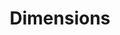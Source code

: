 ---
layout: default
bigquery: https://console.cloud.google.com/bigquery?p=covid-19-dimensions-ai&page=table&d=data&t=publications
contributors: Digital Science, https://www.digital-science.com/
cost: Free for personal, non-commercial use.
description: Dimensions contains more than 100 million publications, ranging from
  articles published in scholarly journals, books and book chapters, to preprints
  and conference proceedings. All publications are contextualized with linked data
  sets, funding, publications, patents, clinical trials, and policy documents. You
  can also view associated categories, funders, institutions, and researcher profiles.
documentation: https://docs.dimensions.ai/bigquery/index.html
last_edit: 04/08/2022, 09:26:16
location: https://www.dimensions.ai/products/free/
maintained_by: Digital Science, https://www.digital-science.com/
schema_fields:
- associated_publication_pmid
- research_org_cities
- language
- journal_lists
- date_online
- linkout
- date_inserted
- kind
- family_count
- associated_publication_arxiv_id
- funding_gbp
- research_org_city_names
- supporting_grant_ids
- wikipedia_url
- types
- original_title
- assignee_orgs
- acronym
- isbn
- publication_year
- pmid
- mesh_terms
- original_abstract
- grant_number
- address
- citations_count
- type
- category_rcdc
- labels
- abstract
- proceedings_title
- citation_string
- funding_usd
- mesh_headings
- category_hrcs_hc
- eisbn
- original_assignee_countries
- publication_ids
- funding_eur
- aliases
- original_assignee
- cpc
- metrics
- acronyms
- family_id
- filing_year
- pmcid
- funder_org
- brief_title
- funding_cny
- application_number
- research_org_countries
- jurisdiction
- funding_nzd
- category_icrp_cso
- funder_countries
- foa_number
- established
- date_imported_gbq
- funding_aud
- expiration_date
- repository_url
- phase
- funding_jpy
- cited_by_ids
- end_date
- description
- altmetrics
- links
- embargo_date
- granted_year
- granted_date
- organisation_details
- funder_org_state_codes
- assignee_countries
- gender
- concepts
- investigators
- filing_status
- categories
- priority_date
- associated_publication_id
- expiration_year
- conditions
- arxiv_id
- associated_publication_doi
- external_ids
- funder_org_acronyms
- authors
- funding_amount
- family_members_ids
- date
- legal_status
- open_access_categories_v2
- category_hra
- funding_currency
- current_assignee_countries
- book_title
- issue
- registry
- repository_id
- funder_org_cities
- interventions
- funding_details
- funder_org_countries
- active_years
- repository_name
- funding_cad
- date_modified
- clinical_trial_ids
- research_org_country_names
- ipcr
- start_year
- open_access_categories
- research_org_state_names
- funder_orgs
- category_for
- email_address
- doi
- start_date
- parent_id
- relationships
- created_date
- category_sdg
- original_assignee_orgs
- journal
- date_print
- citations
- end_year
- category_hrcs_rac
- pages
- status
- priority_year
- category_icrp_ct
- acknowledgements
- editors
- filing_date
- id
- current_assignee
- legal_events
- name
- category_bra
- resulting_publication_doi
- resulting_publication_ids
- researcher_ids
- book_series_title
- inventor_names
- year
- research_orgs
- source_id
- volume
- publisher
- patent_ids
- current_assignee_orgs
- subtitles
- date_normal
- conference
- license
- publication_date
- funding_chf
- category_uoa
- reference_ids
- title
- associated_grant_ids
- research_org_state_codes
shortname: dimensions
tags:
- scholarly literature
- patents
- funding
- clinical trials
- academic profiles
terms_of_use: 'Use of both the Dimensions COVID-19 dataset and full Dimensions dataset
  are subject to the Dimensions Terms of use: https://www.dimensions.ai/policies-terms-legal '
title: Dimensions
uuid: dcff88bd-fe6b-4fdb-8159-809bf9d7bc1c
---